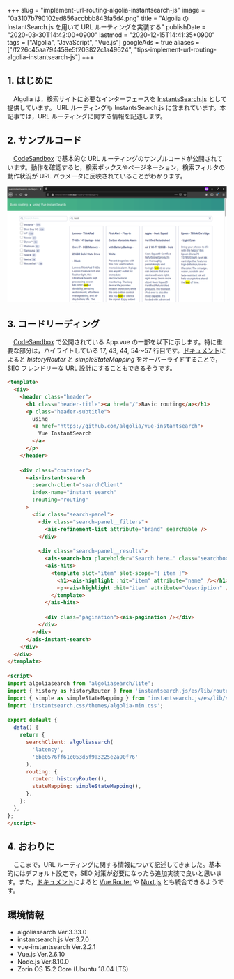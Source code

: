 +++
slug = "implement-url-routing-algolia-instantsearch-js"
image = "0a3107b790102ed856accbbb843fa5d4.png"
title = "Algolia の InstantSearch.js を用いて URL ルーティングを実装する"
publishDate = "2020-03-30T14:42:00+0900"
lastmod = "2020-12-15T14:41:35+0900"
tags = ["Algolia", "JavaScript", "Vue.js"]
googleAds = true
aliases = ["/f226c45aa794459e5f203822c1a49624", "tips-implement-url-routing-algolia-instantsearch-js"]
+++

## 1. はじめに

　Algolia は，検索サイトに必要なインターフェースを [InstantsSearch.js](https://github.com/algolia/instantsearch.js/) として提供しています。 URL ルーティングも InstantsSearch.js に含まれています。本記事では，URL ルーティングに関する情報を記述します。

## 2. サンプルコード

　[CodeSandbox](https://codesandbox.io/s/github/algolia/doc-code-samples/tree/master/Vue+InstantSearch/routing-basic) で基本的な URL ルーティングのサンプルコードが公開されています。動作を確認すると，検索ボックスやページネーション，検索フィルタの動作状況が URL パラメータに反映されていることがわかります。

![](93f2af417e9c95912cf2eadac4408720.png)

## 3. コードリーディング

　[CodeSandbox](https://codesandbox.io/s/github/algolia/doc-code-samples/tree/master/Vue+InstantSearch/routing-basic) で公開されている App.vue の一部を以下に示します。特に重要な部分は，ハイライトしている 17, 43, 44, 54〜57 行目です。[ドキュメント](https://www.algolia.com/doc/guides/building-search-ui/going-further/routing-urls/vue/)によると *historyRouter* と *simpleStateMapping* をオーバーライドすることで，SEO フレンドリーな URL 設計にすることもできるそうです。

```html {linenos=table,hl_lines=[17,43,44,"54-57"]}
<template>
  <div>
    <header class="header">
      <h1 class="header-title"><a href="/">Basic routing</a></h1>
      <p class="header-subtitle">
        using
        <a href="https://github.com/algolia/vue-instantsearch">
          Vue InstantSearch
        </a>
      </p>
    </header>

    <div class="container">
      <ais-instant-search
        :search-client="searchClient"
        index-name="instant_search"
        :routing="routing"
      >
        <div class="search-panel">
          <div class="search-panel__filters">
            <ais-refinement-list attribute="brand" searchable />
          </div>

          <div class="search-panel__results">
            <ais-search-box placeholder="Search here…" class="searchbox" />
            <ais-hits>
              <template slot="item" slot-scope="{ item }">
                <h1><ais-highlight :hit="item" attribute="name" /></h1>
                <p><ais-highlight :hit="item" attribute="description" /></p>
              </template>
            </ais-hits>

            <div class="pagination"><ais-pagination /></div>
          </div>
        </div>
      </ais-instant-search>
    </div>
  </div>
</template>

<script>
import algoliasearch from 'algoliasearch/lite';
import { history as historyRouter } from 'instantsearch.js/es/lib/routers';
import { simple as simpleStateMapping } from 'instantsearch.js/es/lib/stateMappings';
import 'instantsearch.css/themes/algolia-min.css';

export default {
  data() {
    return {
      searchClient: algoliasearch(
        'latency',
        '6be0576ff61c053d5f9a3225e2a90f76'
      ),
      routing: {
        router: historyRouter(),
        stateMapping: simpleStateMapping(),
      },
    };
  },
};
</script>
```

## 4. おわりに

　ここまで，URL ルーティングに関する情報について記述してきました。基本的にはデフォルト設定で，SEO 対策が必要になったら追加実装で良いと思います。また，[ドキュメント](https://www.algolia.com/doc/guides/building-search-ui/going-further/routing-urls/vue/)によると [Vue Router](https://router.vuejs.org/) や [Nuxt.js](https://nuxtjs.org/) とも統合できるようです。

## 環境情報

* algoliasearch Ver.3.33.0
* instantsearch.js Ver.3.7.0
* vue-instantsearch Ver.2.2.1
* Vue.js Ver.2.6.10
* Node.js Ver.8.10.0
* Zorin OS 15.2 Core (Ubuntu 18.04 LTS)